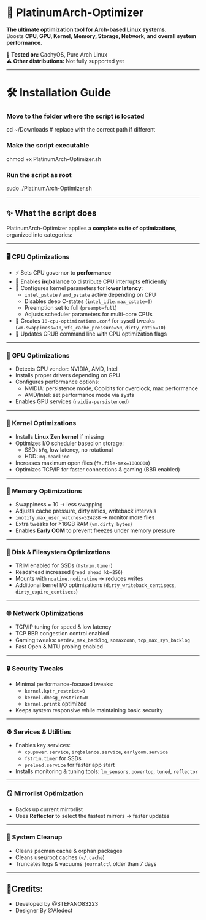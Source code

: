 # 🚀 PlatinumArch-Optimizer

**The ultimate optimization tool for Arch-based Linux systems.**  
Boosts **CPU, GPU, Kernel, Memory, Storage, Network, and overall system performance**.  

**🧪 Tested on:** CachyOS, Pure Arch Linux  
**⚠️ Other distributions:** Not fully supported yet

---

# 🛠 Installation Guide 

### Move to the folder where the script is located
cd ~/Downloads  # replace with the correct path if different



### Make the script executable
chmod +x PlatinumArch-Optimizer.sh



### Run the script as root
sudo ./PlatinumArch-Optimizer.sh


---

## ✨ What the script does

PlatinumArch-Optimizer applies a **complete suite of optimizations**, organized into categories:

---

### 🖥 CPU Optimizations

- ⚡ Sets CPU governor to **performance**  
- 🔄 Enables **irqbalance** to distribute CPU interrupts efficiently  
- 🧩 Configures kernel parameters for **lower latency**:
  - `intel_pstate` / `amd_pstate` active depending on CPU  
  - Disables deep C-states (`intel_idle.max_cstate=0`)  
  - Preemption set to full (`preempt=full`)  
  - Adjusts scheduler parameters for multi-core CPUs  
- 📝 Creates `10-cpu-optimizations.conf` for sysctl tweaks (`vm.swappiness=10`, `vfs_cache_pressure=50`, `dirty_ratio=10`)  
- 🔧 Updates GRUB command line with CPU optimization flags

---

### 🎨 GPU Optimizations

- Detects GPU vendor: NVIDIA, AMD, Intel  
- Installs proper drivers depending on GPU  
- Configures performance options:
  - NVIDIA: persistence mode, Coolbits for overclock, max performance  
  - AMD/Intel: set performance mode via sysfs  
- Enables GPU services (`nvidia-persistenced`)

---

### 🐧 Kernel Optimizations

- Installs **Linux Zen kernel** if missing  
- Optimizes I/O scheduler based on storage:
  - SSD: `bfq`, low latency, no rotational  
  - HDD: `mq-deadline`  
- Increases maximum open files (`fs.file-max=1000000`)  
- Optimizes TCP/IP for faster connections & gaming (BBR enabled)

---

### 🧠 Memory Optimizations

- Swappiness = 10 → less swapping  
- Adjusts cache pressure, dirty ratios, writeback intervals  
- `inotify.max_user_watches=524288` → monitor more files  
- Extra tweaks for ≥16GB RAM (`vm.dirty_bytes`)  
- Enables **Early OOM** to prevent freezes under memory pressure

---

### 💾 Disk & Filesystem Optimizations

- TRIM enabled for SSDs (`fstrim.timer`)  
- Readahead increased (`read_ahead_kb=256`)  
- Mounts with `noatime,nodiratime` → reduces writes  
- Additional kernel I/O optimizations (`dirty_writeback_centisecs`, `dirty_expire_centisecs`)

---

### 🌐 Network Optimizations

- TCP/IP tuning for speed & low latency  
- TCP BBR congestion control enabled  
- Gaming tweaks: `netdev_max_backlog`, `somaxconn`, `tcp_max_syn_backlog`  
- Fast Open & MTU probing enabled

---

### 🔒 Security Tweaks

- Minimal performance-focused tweaks:
  - `kernel.kptr_restrict=0`  
  - `kernel.dmesg_restrict=0`  
  - `kernel.printk` optimized  
- Keeps system responsive while maintaining basic security

---

### ⚙️ Services & Utilities

- Enables key services:
  - `cpupower.service`, `irqbalance.service`, `earlyoom.service`  
  - `fstrim.timer` for SSDs  
  - `preload.service` for faster app start  
- Installs monitoring & tuning tools: `lm_sensors`, `powertop`, `tuned`, `reflector`

---

### 🪞 Mirrorlist Optimization

- Backs up current mirrorlist  
- Uses **Reflector** to select the fastest mirrors → faster updates

---

### 🧹 System Cleanup

- Cleans pacman cache & orphan packages  
- Cleans user/root caches (`~/.cache`)  
- Truncates logs & vacuums `journalctl` older than 7 days  

---

## 👑Credits:
- Developed by @STEFANO83223
- Designer By @Aledect
  



